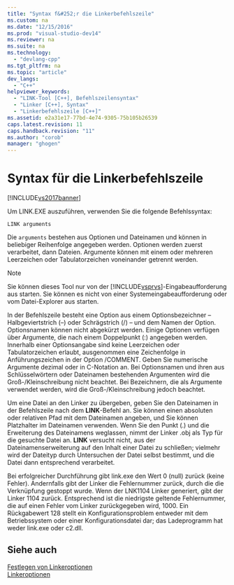 ```yaml
---
title: "Syntax f&#252;r die Linkerbefehlszeile"
ms.custom: na
ms.date: "12/15/2016"
ms.prod: "visual-studio-dev14"
ms.reviewer: na
ms.suite: na
ms.technology: 
  - "devlang-cpp"
ms.tgt_pltfrm: na
ms.topic: "article"
dev_langs: 
  - "C++"
helpviewer_keywords: 
  - "LINK-Tool [C++], Befehlszeilensyntax"
  - "Linker [C++], Syntax"
  - "Linkerbefehlszeile [C++]"
ms.assetid: e2a31e17-77bd-4e74-9305-75b105b26539
caps.latest.revision: 11
caps.handback.revision: "11"
ms.author: "corob"
manager: "ghogen"
---
```

# Syntax f&#252;r die Linkerbefehlszeile
[!INCLUDE[vs2017banner](../../assembler/inline/includes/vs2017banner.md)]

Um LINK.EXE auszuführen, verwenden Sie die folgende Befehlssyntax:  
  
```  
LINK arguments  
```  
  
 Die `arguments` bestehen aus Optionen und Dateinamen und können in beliebiger Reihenfolge angegeben werden.  Optionen werden zuerst verarbeitet, dann Dateien.  Argumente können mit einem oder mehreren Leerzeichen oder Tabulatorzeichen voneinander getrennt werden.  
  
> [!NOTE]
>  Sie können dieses Tool nur von der [!INCLUDE[vsprvs](../../assembler/masm/includes/vsprvs_md.md)]\-Eingabeaufforderung aus starten.  Sie können es nicht von einer Systemeingabeaufforderung oder vom Datei\-Explorer aus starten.  
  
 In der Befehlszeile besteht eine Option aus einem Optionsbezeichner – Halbgeviertstrich \(–\) oder Schrägstrich \(\/\) – und dem Namen der Option.  Optionsnamen können nicht abgekürzt werden.  Einige Optionen verfügen über Argumente, die nach einem Doppelpunkt \(:\) angegeben werden.  Innerhalb einer Optionsangabe sind keine Leerzeichen oder Tabulatorzeichen erlaubt, ausgenommen eine Zeichenfolge in Anführungszeichen in der Option \/COMMENT.  Geben Sie numerische Argumente dezimal oder in C\-Notation an.  Bei Optionsnamen und ihren aus Schlüsselwörtern oder Dateinamen bestehenden Argumenten wird die Groß\-\/Kleinschreibung nicht beachtet. Bei Bezeichnern, die als Argumente verwendet werden, wird die Groß\-\/Kleinschreibung jedoch beachtet.  
  
 Um eine Datei an den Linker zu übergeben, geben Sie den Dateinamen in der Befehlszeile nach dem **LINK**\-Befehl an.  Sie können einen absoluten oder relativen Pfad mit dem Dateinamen angeben, und Sie können Platzhalter im Dateinamen verwenden.  Wenn Sie den Punkt \(.\) und die Erweiterung des Dateinamens weglassen, nimmt der Linker .obj als Typ für die gesuchte Datei an.  **LINK** versucht nicht, aus der Dateinamenserweiterung auf den Inhalt einer Datei zu schließen; vielmehr wird der Dateityp durch Untersuchen der Datei selbst bestimmt, und die Datei dann entsprechend verarbeitet.  
  
 Bei erfolgreicher Durchführung gibt link.exe den Wert 0 \(null\) zurück \(keine Fehler\).  Andernfalls gibt der Linker die Fehlernummer zurück, durch die die Verknüpfung gestoppt wurde.  Wenn der LNK1104 Linker generiert, gibt der Linker 1104 zurück. Entsprechend ist die niedrigste geltende Fehlernummer, die auf einen Fehler vom Linker zurückgegeben wird, 1000. Ein Rückgabewert 128 stellt ein Konfigurationsproblem entweder mit dem Betriebssystem oder einer Konfigurationsdatei dar; das Ladeprogramm hat weder link.exe oder c2.dll.  
  
## Siehe auch  
 [Festlegen von Linkeroptionen](../../build/reference/setting-linker-options.md)   
 [Linkeroptionen](../../build/reference/linker-options.md)